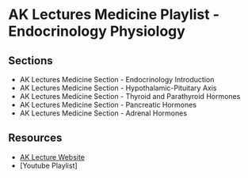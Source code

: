 # AK Lectures Medicine Playlist - Endocrinology Physiology

## Sections 

- AK Lectures Medicine Section - Endocrinology Introduction 
- AK Lectures Medicine Section - Hypothalamic-Pituitary Axis
- AK Lectures Medicine Section - Thyroid and Parathyroid Hormones
- AK Lectures Medicine Section - Pancreatic Hormones
- AK Lectures Medicine Section - Adrenal Hormones

## Resources

- [AK Lecture Website](https://aklectures.com/subject/medical/endocrinology/endocrinology-physiology)
- [Youtube Playlist]
